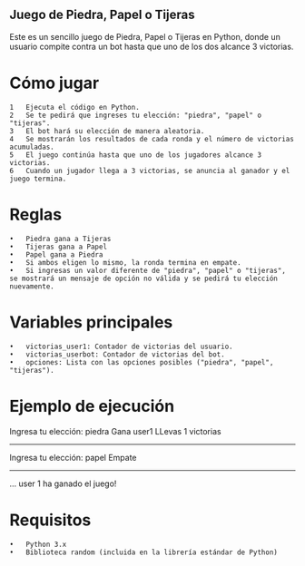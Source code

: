 ## Juego de Piedra, Papel o Tijeras

Este es un sencillo juego de Piedra, Papel o Tijeras en Python, donde un usuario compite contra un bot hasta que uno de los dos alcance 3 victorias.

# Cómo jugar

	1	Ejecuta el código en Python.
	2	Se te pedirá que ingreses tu elección: "piedra", "papel" o "tijeras".
	3	El bot hará su elección de manera aleatoria.
	4	Se mostrarán los resultados de cada ronda y el número de victorias acumuladas.
	5	El juego continúa hasta que uno de los jugadores alcance 3 victorias.
	6	Cuando un jugador llega a 3 victorias, se anuncia al ganador y el juego termina.

# Reglas

	•	Piedra gana a Tijeras
	•	Tijeras gana a Papel
	•	Papel gana a Piedra
	•	Si ambos eligen lo mismo, la ronda termina en empate.
	•	Si ingresas un valor diferente de "piedra", "papel" o "tijeras", se mostrará un mensaje de opción no válida y se pedirá tu elección nuevamente.

# Variables principales

	•	victorias_user1: Contador de victorias del usuario.
	•	victorias_userbot: Contador de victorias del bot.
	•	opciones: Lista con las opciones posibles ("piedra", "papel", "tijeras").


# Ejemplo de ejecución

Ingresa tu elección: piedra
Gana user1
LLevas 1 victorias
___________________________________
Ingresa tu elección: papel
Empate
___________________________________
…
user 1 ha ganado el juego!

# Requisitos
	•	Python 3.x
	•	Biblioteca random (incluida en la librería estándar de Python)
    